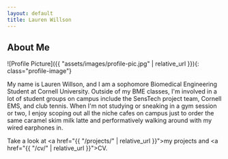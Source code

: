 ```yaml
---
layout: default
title: Lauren Willson
---
```


## About Me


![Profile Picture]({{ "assets/images/profile-pic.jpg" | relative_url }}){: class="profile-image"}

 
My name is Lauren Willson, and I am a sophomore Biomedical Engineering Student at Cornell University. Outside of my BME classes, I'm involved in a lot of student groups on campus include the SensTech project team, Cornell EMS, and club tennis. When I'm not studying or sneaking in a gym session or two, I enjoy scoping out all the niche cafes on campus just to order the same caramel skim milk latte and performatively walking around with my wired earphones in.

Take a look at <a href="{{ "/projects/" | relative_url }}">my projects</a> and <a href="{{ "/cv/" | relative_url }}">CV</a>.
